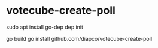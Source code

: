 # votecube-create-poll

sudo apt install go-dep
dep init


go build
go install github.com/diapco/votecube-create-poll
